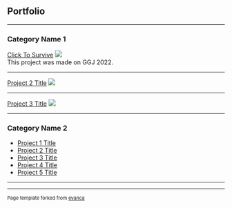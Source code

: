 ## Portfolio

---

### Category Name 1 

[Click To Survive](https://daxodax.itch.io/click-to-survive)
<img src="https://img.itch.zone/aW1nLzcyOTYzMDEucG5n/347x500/fmsNYz.png"/>
<br>
This project was made on GGJ 2022.

---
[Project 2 Title](/pdf/sample_presentation.pdf)
<img src="images/dummy_thumbnail.jpg?raw=true"/>

---
[Project 3 Title](http://example.com/)
<img src="images/dummy_thumbnail.jpg?raw=true"/>

---

### Category Name 2

- [Project 1 Title](http://example.com/)
- [Project 2 Title](http://example.com/)
- [Project 3 Title](http://example.com/)
- [Project 4 Title](http://example.com/)
- [Project 5 Title](http://example.com/)

---




---
<p style="font-size:11px">Page template forked from <a href="https://github.com/evanca/quick-portfolio">evanca</a></p>
<!-- Remove above link if you don't want to attibute -->
